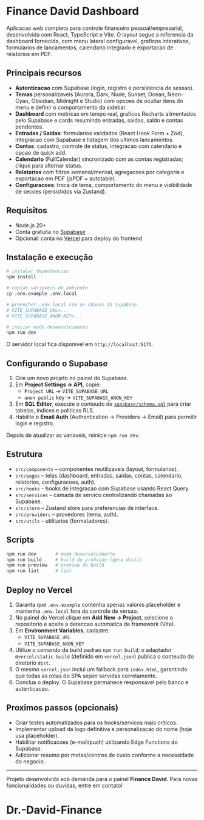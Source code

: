 # Finance David Dashboard

Aplicacao web completa para controle financeiro pessoal/empresarial, desenvolvida com React, TypeScript e Vite. O layout segue a referencia da dashboard fornecida, com menu lateral configuravel, graficos interativos, formularios de lancamentos, calendario integrado e exportacao de relatorios em PDF.

## Principais recursos

- **Autenticacao** com Supabase (login, registro e persistencia de sessao).
- **Temas** personalizaveis (Aurora, Dark, Nude, Sunset, Ocean, Neon-Cyan, Obsidian, Midnight e Studio) com opcoes de ocultar itens do menu e definir o comportamento da sidebar.
- **Dashboard** com metricas em tempo real, graficos Recharts alimentados pelo Supabase e cards resumindo entradas, saidas, saldo e contas pendentes.
- **Entradas / Saidas**: formularios validados (React Hook Form + Zod), integracao com Supabase e listagem dos ultimos lancamentos.
- **Contas**: cadastro, controle de status, integracao com calendario e opcao de quick add.
- **Calendario** (FullCalendar) sincronizado com as contas registradas; clique para alternar status.
- **Relatorios** com filtros semanal/mensal, agregacoes por categoria e exportacao em PDF (jsPDF + autotable).
- **Configuracoes**: troca de tema, comportamento do menu e visibilidade de secoes (persistidos via Zustand).

## Requisitos

- Node.js 20+
- Conta gratuita no [Supabase](https://supabase.com/)
- Opcional: conta no [Vercel](https://vercel.com/) para deploy do frontend

## Instalação e execução

```bash
# instalar dependencias
npm install

# copiar variaveis de ambiente
cp .env.example .env.local

# preencher .env.local com as chaves do Supabase
# VITE_SUPABASE_URL=...
# VITE_SUPABASE_ANON_KEY=...

# iniciar modo desenvolvimento
npm run dev
```

O servidor local fica disponivel em `http://localhost:5173`.

## Configurando o Supabase

1. Crie um novo projeto no painel do Supabase.
2. Em **Project Settings → API**, copie:
   - `Project URL` → `VITE_SUPABASE_URL`
   - `anon public` key → `VITE_SUPABASE_ANON_KEY`
3. Em **SQL Editor**, execute o conteudo de [`supabase/schema.sql`](supabase/schema.sql) para criar tabelas, indices e politicas RLS.
4. Habilite o **Email Auth** (Authentication → Providers → Email) para permitir login e registro.

Depois de atualizar as variaveis, reinicie `npm run dev`.

## Estrutura

- `src/components` – componentes reutilizaveis (layout, formularios).
- `src/pages` – telas (dashboard, entradas, saidas, contas, calendario, relatorios, configuracoes, auth).
- `src/hooks` – hooks de integracao com Supabase usando React Query.
- `src/services` – camada de servico centralizando chamadas ao Supabase.
- `src/store` – Zustand store para preferencias de interface.
- `src/providers` – provedores (tema, auth).
- `src/utils` – utilitarios (formatadores).

## Scripts

```bash
npm run dev       # modo desenvolvimento
npm run build     # build de producao (gera dist/)
npm run preview   # preview do build
npm run lint      # lint
```

## Deploy no Vercel

1. Garanta que `.env.example` contenha apenas valores placeholder e mantenha `.env.local` fora do controle de versao.
2. No painel do Vercel clique em **Add New → Project**, selecione o repositorio e aceite a deteccao automatica de framework (Vite).
3. Em **Environment Variables**, cadastre:
   - `VITE_SUPABASE_URL`
   - `VITE_SUPABASE_ANON_KEY`
4. Utilize o comando de build padrao `npm run build`; o adaptador `@vercel/static-build` (definido em `vercel.json`) publica o conteudo do diretorio `dist`.
5. O mesmo `vercel.json` inclui um fallback para `index.html`, garantindo que todas as rotas do SPA sejam servidas corretamente.
6. Conclua o deploy. O Supabase permanece responsavel pelo banco e autenticacao.

## Proximos passos (opcionais)

- Criar testes automatizados para os hooks/servicos mais criticos.
- Implementar upload da logo definitiva e personalizacao do nome (hoje usa placeholder).
- Habilitar notificacoes (e-mail/push) utilizando Edge Functions do Supabase.
- Adicionar resumo por metas/centros de custo conforme a necessidade do negocio.

---

Projeto desenvolvido sob demanda para o painel **Finance David**. Para novas funcionalidades ou duvidas, entre em contato!
# Dr.-David-Finance
